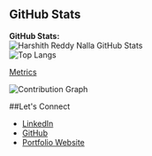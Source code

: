 
## GitHub Stats
**GitHub Stats:**  
![Harshith Reddy Nalla GitHub Stats](https://github-readme-stats.vercel.app/api?username=HarshithReddy01&show_icons=true&theme=radical)  
![Top Langs](https://github-readme-stats.vercel.app/api/top-langs/?username=HarshithReddy01&layout=compact&theme=radical)  


[Metrics](https://raw.githubusercontent.com/HarshithReddy01/HarshithReddy01/main/github-metrics.svg)


![Contribution Graph](https://github-readme-activity-graph.vercel.app/graph?username=HarshithReddy01&theme=react-dark&hide_border=true&radius=8)



##Let's Connect

- [LinkedIn](https://www.linkedin.com/in/harshith-reddy-nalla-6005012ab/)
- [GitHub](https://github.com/HarshithReddy01)
- [Portfolio Website](https://harshith-s-portfolio.vercel.app/)
